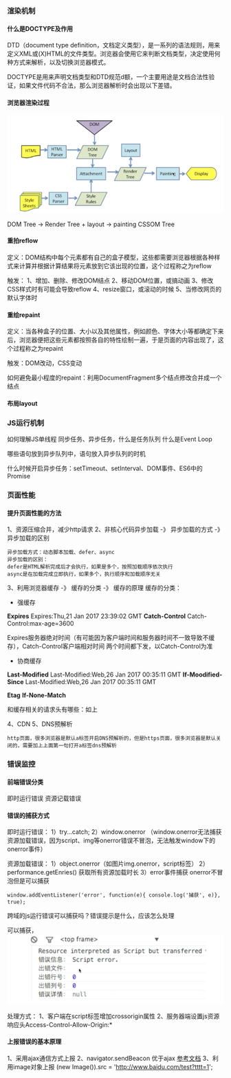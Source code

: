 ### 渲染机制

#### 什么是DOCTYPE及作用

DTD（document type definition，文档定义类型），是一系列的语法规则，用来定义XML或(X)HTML的文件类型。浏览器会使用它来判断文档类型，决定使用何种方式来解析，以及切换浏览器模式。

DOCTYPE是用来声明文档类型和DTD规范d额，一个主要用途是文档合法性验证，如果文件代码不合法，那么浏览器解析时会出现以下差错。


#### 浏览器渲染过程

![渲染过程](img/render-1.png)

DOM Tree
            -> Render Tree  +  layout  -> painting
CSSOM Tree

#### 重拍reflow

定义：DOM结构中每个元素都有自己的盒子模型，这些都需要浏览器根据各种样式来计算并根据计算结果将元素放到它该出现的位置，这个过程称之为reflow

触发：
1、增加、删除、修改DOM结点
2、移动DOM位置，或搞动画
3、修改CSS样式时有可能会导致reflow
4、resize窗口，或滚动的时候
5、当修改网页的默认字体时

#### 重绘repaint

定义：当各种盒子的位置、大小以及其他属性，例如颜色、字体大小等都确定下来后，浏览器便把这些元素都按照各自的特性绘制一遍，于是页面的内容出现了，这个过程称之为repaint

触发：DOM改动，CSS变动

如何避免最小程度的repaint：利用DocumentFragment多个结点修改合并成一个结点


#### 布局layout


### JS运行机制

如何理解JS单线程
同步任务、异步任务，什么是任务队列
什么是Event Loop

哪些语句放到异步队列中，语句放入异步队列的时机

什么时候开启异步任务：setTimeout、setInterval、DOM事件、ES6中的Promise

### 页面性能

#### 提升页面性能的方法

1、资源压缩合并，减少http请求
2、非核心代码异步加载 -》 异步加载的方式 -》 异步加载的区别

    异步加载方式：动态脚本加载、defer、async
    异步加载的区别：
    defer是HTML解析完成后才会执行，如果是多个，按照加载顺序依次执行
    async是在加载完成立即执行，如果多个，执行顺序和加载顺序无关

3、利用浏览器缓存 -》 缓存的分类 -》 缓存的原理
缓存的分类：
- 强缓存

**Expires** Expires:Thu,21 Jan 2017 23:39:02 GMT
**Catch-Control** Catch-Control:max-age=3600

Expires服务器绝对时间（有可能因为客户端时间和服务器时间不一致导致不缓存），Catch-Control客户端相对时间
两个时间都下发，以Catch-Control为准

- 协商缓存

**Last-Modified** Last-Modified:Web,26 Jan 2017 00:35:11 GMT
**If-Moodified-Since** Last-Modified:Web,26 Jan 2017 00:35:11 GMT

**Etag**
**If-None-Match**

和缓存相关的请求头有哪些：如上

4、CDN
5、DNS预解析
    <meta http-equiv="x-dns-prefetch-control" content="on">
    <link rel="dns-prefetch" href="//host_name_to_prefetch.com">

    http页面，很多浏览器是默认a标签开启DNS预解析的，但是https页面，很多浏览器是默认关闭的，需要加上上面第一句打开a标签dns预解析


### 错误监控

#### 前端错误分类

即时运行错误
资源记载错误

#### 错误的捕获方式

即时运行错误：
    1）try...catch; 
    2）window.onerror （window.onerror无法捕获资源加载错误，因为script、img等onerror错误不冒泡，无法触发window下的onerror事件）

资源加载错误：
    1）object.onerror（如图片img.onerror，script标签）
    2）performance.getEnries()   获取所有资源加载时长
    3）error事件捕获
        onerror不冒泡但是可以捕获

    window.addEventListener('error', function(e){ console.log('捕获', e)}, true);

跨域的js运行错误可以捕获吗？错误提示是什么，应该怎么处理

可以捕获，
![跨域js错误信息](img/error-1.png)

处理方式：
1、客户端在script标签增加crossorigin属性
2、服务器端设置js资源响应头Access-Control-Allow-Origin:*

#### 上报错误的基本原理

1、采用ajax通信方式上报
2、navigator.sendBeacon 优于ajax  [参考文档](https://developer.mozilla.org/zh-CN/docs/Web/API/Navigator/sendBeacon)
3、利用image对象上报
    (new Image()).src = 'http://www.baidu.com/test?tttt=1';



